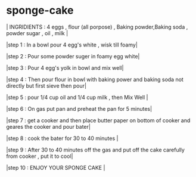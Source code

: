 # sponge-cake

|  INGRIDIENTS : 4 eggs , flour (all porpose) , Baking powder,Baking soda , powder sugar , oil , milk |

|step 1 : In a bowl pour 4 egg's white , wisk till foamy|

|step 2 : Pour some powder suger in foamy egg white|

|step 3 : Pour 4 egg's yolk in bowl and mix well|

|step 4 : Then pour flour in bowl with baking power and baking soda not directly but first sieve then pour|

|step 5 : pour 1/4 cup oil and 1/4 cup milk , then  Mix Well | 

|step 6 : On gas put pan and preheat the pan for 5 minutes|

|step 7 : get a cooker and then place butter paper on bottom of cooker and geares the cooker and pour bater|

|step 8 : cook the bater for 30 to 40 minutes | 
 
|step 9 : After 30 to 40 minutes off the gas and put off the cake carefully from cooker , put it to cool|

|step 10 : ENJOY YOUR SPONGE CAKE | 